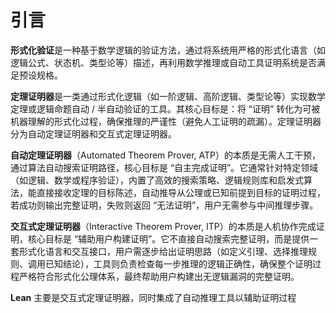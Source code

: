 # 引言



**形式化验证**是一种基于数学逻辑的验证方法，通过将系统用严格的形式化语言（如逻辑公式、状态机、类型论等）描述，再利用数学推理或自动工具证明系统是否满足预设规格。

**定理证明器**是一类通过形式化逻辑（如一阶逻辑、高阶逻辑、类型论等）实现数学定理或逻辑命题自动 / 半自动验证的工具。其核心目标是：将 “证明” 转化为可被机器理解的形式化过程，确保推理的严谨性（避免人工证明的疏漏）。定理证明器分为自动定理证明器和交互式定理证明器。

**自动定理证明器**（Automated Theorem Prover, ATP）的本质是无需人工干预，通过算法自动搜索证明路径，核心目标是 “自主完成证明”。它通常针对特定领域（如逻辑、数学或程序验证），内置了高效的搜索策略、逻辑规则库和启发式算法，能直接接收定理的目标陈述，自动推导从公理或已知前提到目标的证明过程，若成功则输出完整证明，失败则返回 “无法证明”，用户无需参与中间推理步骤。

**交互式定理证明器**（Interactive Theorem Prover, ITP）的本质是人机协作完成证明，核心目标是 “辅助用户构建证明”。它不直接自动搜索完整证明，而是提供一套形式化语言和交互接口，用户需逐步给出证明思路（如定义引理、选择推理规则、调用已知结论），工具则负责检查每一步推理的逻辑正确性，确保整个证明过程严格符合形式化公理体系，最终帮助用户构建出无逻辑漏洞的完整证明。

**Lean** 主要是交互式定理证明器，同时集成了自动推理工具以辅助证明过程